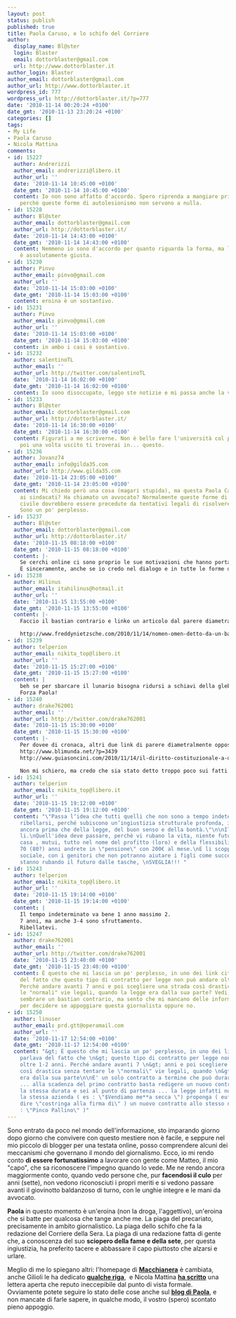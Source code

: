 ```yaml
---
layout: post
status: publish
published: true
title: Paola Caruso, e lo schifo del Corriere
author:
  display_name: Bl@ster
  login: Blaster
  email: dottorblaster@gmail.com
  url: http://www.dottorblaster.it
author_login: Blaster
author_email: dottorblaster@gmail.com
author_url: http://www.dottorblaster.it
wordpress_id: 777
wordpress_url: http://dottorblaster.it/?p=777
date: '2010-11-14 00:20:24 +0100'
date_gmt: '2010-11-13 23:20:24 +0100'
categories: []
tags:
- My Life
- Paola Caruso
- Nicola Mattina
comments:
- id: 15227
  author: Andrerizzi
  author_email: andrerizzi@libero.it
  author_url: ''
  date: '2010-11-14 10:45:00 +0100'
  date_gmt: '2010-11-14 10:45:00 +0100'
  content: Io non sono affatto d'accordo. Spero riprenda a mangiare prima possibile,
    perchè queste forme di autolesionismo non servono a nulla.
- id: 15228
  author: Bl@ster
  author_email: dottorblaster@gmail.com
  author_url: http://dottorblaster.it/
  date: '2010-11-14 14:43:00 +0100'
  date_gmt: '2010-11-14 14:43:00 +0100'
  content: Nemmeno io sono d'accordo per quanto riguarda la forma, ma la protesta
    è assolutamente giusta.
- id: 15230
  author: Pinvo
  author_email: pinvo@gmail.com
  author_url: ''
  date: '2010-11-14 15:03:00 +0100'
  date_gmt: '2010-11-14 15:03:00 +0100'
  content: eroina è un sostantivo.
- id: 15231
  author: Pinvo
  author_email: pinvo@gmail.com
  author_url: ''
  date: '2010-11-14 15:03:00 +0100'
  date_gmt: '2010-11-14 15:03:00 +0100'
  content: in ambo i casi è sostantivo.
- id: 15232
  author: salentinoTL
  author_email: ''
  author_url: http://twitter.com/salentinoTL
  date: '2010-11-14 16:02:00 +0100'
  date_gmt: '2010-11-14 16:02:00 +0100'
  content: Io sono disoccupato, leggo ste notizie e mi passa anche la voglia di cercare...
- id: 15233
  author: Bl@ster
  author_email: dottorblaster@gmail.com
  author_url: http://dottorblaster.it/
  date: '2010-11-14 16:30:00 +0100'
  date_gmt: '2010-11-14 16:30:00 +0100'
  content: Figurati a me scriverne. Non è bello fare l'università col pensiero che
    poi una volta uscito ti troverai in... questo.
- id: 15236
  author: Jovanz74
  author_email: info@gilda35.com
  author_url: http://www.gilda35.com
  date: '2010-11-14 23:05:00 +0100'
  date_gmt: '2010-11-14 23:05:00 +0100'
  content: Mi chiedo però una cosa (magari stupida), ma questa Paola Caruso si è rivolta
    ai sindacati? Ha chiamato un avvocato? Normalmente queste forme di disobbedienza
    civile dovrebbero essere precedute da tentativi legali di risolvere la situazione.
    Sono un po' perplesso.
- id: 15237
  author: Bl@ster
  author_email: dottorblaster@gmail.com
  author_url: http://dottorblaster.it/
  date: '2010-11-15 08:18:00 +0100'
  date_gmt: '2010-11-15 08:18:00 +0100'
  content: |-
    Se cerchi online ci sono proprio le sue motivazioni che hanno portato a questo; ha voluto cercare una via più drastica perchè una battaglia sindacale tradizionale non avrebbe portato, come al solito, a niente.
    E sinceramente, anche se io credo nel dialogo e in tutte le forme di comunicazione civili, penso che non ci fosse altro modo di portare la cosa all'attenzione di tutti.
- id: 15238
  author: Hilinus
  author_email: itahilinus@hotmail.it
  author_url: ''
  date: '2010-11-15 13:55:00 +0100'
  date_gmt: '2010-11-15 13:55:00 +0100'
  content: |-
    Faccio il bastian contrario e linko un articolo dal parere diametralmente opposto:

    http://www.freddynietzsche.com/2010/11/14/nomen-omen-detto-da-un-basso-continuo-a-un-tenore-napoletano-del-secolo-scorso/
- id: 15239
  author: telperion
  author_email: nikita_top@libero.it
  author_url: ''
  date: '2010-11-15 15:27:00 +0100'
  date_gmt: '2010-11-15 15:27:00 +0100'
  content: |
    beh se per sbarcare il lunario bisogna ridursi a schiavi della gleba, e rinunciare ad ogni futuro, allora meglio morire di fame.
    Forza Paola!
- id: 15240
  author: drake762001
  author_email: ''
  author_url: http://twitter.com/drake762001
  date: '2010-11-15 15:30:00 +0100'
  date_gmt: '2010-11-15 15:30:00 +0100'
  content: |-
    Per dovee di cronaca, altri due link di parere diametralmente opposto, oltre a quello postato da Hilinus (peraltro molto ben argomentato):
    http://www.blimunda.net/?p=3439
    http://www.guiasoncini.com/2010/11/14/il-diritto-costituzionale-a-diventare-editorialista-di-prima-pagina/

    Non mi schiero, ma credo che sia stato detto troppo poco sui fatti (dichiarazioni di una sola parte) e giocato troppo sull'emotività. Pieno rispetto comunque per una persona che ha deciso di mettrsi in gioco fino all'estremo per ciò in cui crede.
- id: 15241
  author: telperion
  author_email: nikita_top@libero.it
  author_url: ''
  date: '2010-11-15 19:12:00 +0100'
  date_gmt: '2010-11-15 19:12:00 +0100'
  content: "\"Passa l‘idea che tutti quelli che non sono a tempo indeterminato dovrebbero
    ribellarsi, perché subiscono un’ingiustizia strutturale profonda, in spregio,
    ancora prima che della legge, del buon senso e della bontà.\"\n\nIl punto è proprio
    li.\nQuell'idea deve passare, perchè vi rubano la vita, niente futuro, famiglia,
    casa , mutui, tutto nel nome del profitto (loro) e della flessibilità.\nPoi a
    70 (80?) anni andrete in \"pensione\" con 200€ al mese.\nE li scoppierà la rivolta
    sociale, con i genitori che non potranno aiutare i figli come succede ora.\nVi
    stanno rubando il futuro dalle tasche, \nSVEGLIA!!! "
- id: 15243
  author: telperion
  author_email: nikita_top@libero.it
  author_url: ''
  date: '2010-11-15 19:14:00 +0100'
  date_gmt: '2010-11-15 19:14:00 +0100'
  content: |
    Il tempo indeterminato va bene 1 anno massimo 2.
    7 anni, ma anche 3-4 sono sfruttamento.
    Ribellatevi.
- id: 15247
  author: drake762001
  author_email: ''
  author_url: http://twitter.com/drake762001
  date: '2010-11-15 23:40:00 +0100'
  date_gmt: '2010-11-15 23:40:00 +0100'
  content: È questo che mi lascia un po' perplesso, in uno dei link citati si parlava
    del fatto che questo tipo di contratto per legge non può andare oltre 1-2 anni.
    Perché andare avanti 7 anni e poi scegliere una strada così drastica senza tentare
    le "normali" vie legali, quando la legge era dalla sua parte? Vedi, non voglio
    sembrare un bastian contrario, ma sento che mi mancano delle informazioni cruciali
    per decidere se appoggiare questa giornalista oppure no.
- id: 15250
  author: linuser
  author_email: prd.gtt@operamail.com
  author_url: ''
  date: '2010-11-17 12:54:00 +0100'
  date_gmt: '2010-11-17 12:54:00 +0100'
  content: "&gt; È questo che mi lascia un po' perplesso, in uno dei link citati si
    parlava del fatto che \n&gt; questo tipo di contratto per legge non può andare
    oltre 1-2 anni. Perché andare avanti 7 \n&gt; anni e poi scegliere una strada
    così drastica senza tentare le \"normali\" vie legali, quando \n&gt; la legge
    era dalla sua parte\n\nE' un solo contratto a termine che può durare 1-2 anni
    ... alla scadenza del primo contratto basta redigere un nuovo contratto che avrà
    la stessa durata e sei al punto di partenza ... la legge infatti non vieta che
    la stessa azienda ( es : \"$Vendiamo me**a secca \") proponga ( eufemismo per
    dire \"costringa alla firma di\" ) un nuovo contratto allo stesso nominativo (es
    : \"Pinco Pallino\" )"
---
```

<p>Sono entrato da poco nel mondo dell'informazione, sto imparando giorno dopo giorno che convivere con questo mestiere non è facile, e seppure nel mio piccolo di blogger per una testata online, posso comprendere alcuni dei meccanismi che governano il mondo del giornalismo. Ecco, io mi rendo conto <strong>di essere fortunatissimo</strong> a lavorare con gente come Matteo, il mio "capo", che sa riconoscere l'impegno quando lo vede. Me ne rendo ancora maggiormente conto, quando vedo persone che, pur <strong>facendosi il culo</strong> per anni (sette), non vedono riconosciuti i propri meriti e si vedono passare avanti il giovinotto baldanzoso di turno, con le unghie integre e le mani da avvocato.</p>
<p><strong>Paola</strong> in questo momento è un'eroina (non la droga, l'aggettivo), un'eroina che si batte per qualcosa che tange anche me. La piaga del precariato, precisamente in ambito giornalistico. La piaga dello schifo che fa la redazione del Corriere della Sera. La piaga di una redazione fatta di gente che, a conoscenza del suo <strong>sciopero della fame e della sete</strong>, per questa ingiustizia, ha preferito tacere e abbassare il capo piuttosto che alzarsi e urlare.</p>
<p>Meglio di me lo spiegano altri: l'homepage di <a href="http://www.macchianera.net/"><strong>Macchianera</strong></a> è cambiata, anche Gilioli le ha dedicato <a href="http://gilioli.blogautore.espresso.repubblica.it/2010/11/13/precariato/"><strong>qualche riga</strong></a>,  e Nicola Mattina <a href="http://blog.nicolamattina.it/2010/11/paola-caruso-%C2%ABsorpassata-da-un-raccomandato%C2%BB/"><strong>ha scritto</strong></a> una lettera aperta che reputo ineccepibile dal punto di vista formale. Ovviamente potete seguire lo stato delle cose anche sul <a href="http://paolacars.tumblr.com/"><strong>blog di Paola</strong></a>, e non mancate di farle sapere, in qualche modo, il vostro (spero) scontato pieno appoggio.</p>
